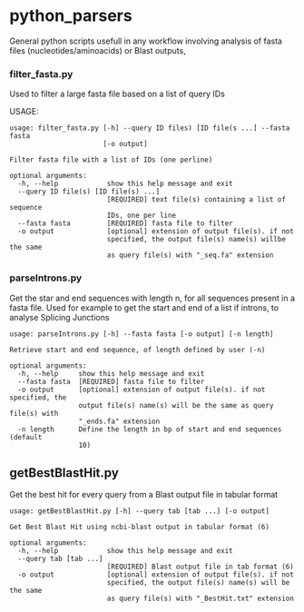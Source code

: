 # python_parsers
General python scripts usefull in any workflow involving analysis of fasta files (nucleotides/aminoacids) or Blast outputs, 


### filter_fasta.py 
Used to filter a large fasta file based on a list of query IDs 

USAGE:

```
usage: filter_fasta.py [-h] --query ID files) [ID file(s ...] --fasta fasta
                       [-o output]
                       
Filter fasta file with a list of IDs (one perline)

optional arguments:
  -h, --help            show this help message and exit
  --query ID file(s) [ID file(s) ...]
                        [REQUIRED] text file(s) containing a list of sequence
                        IDs, one per line
  --fasta fasta         [REQUIRED] fasta file to filter
  -o output             [optional] extension of output file(s). if not
                        specified, the output file(s) name(s) willbe the same
                        as query file(s) with "_seq.fa" extension
```

### parseIntrons.py
Get the star and end sequences with length n, for all sequences present in a fasta file. Used for example to get the start and end of a list if introns, to analyse Splicing Junctions

```
usage: parseIntrons.py [-h] --fasta fasta [-o output] [-n length]

Retrieve start and end sequence, of length defined by user (-n)

optional arguments:
  -h, --help     show this help message and exit
  --fasta fasta  [REQUIRED] fasta file to filter
  -o output      [optional] extension of output file(s). if not specified, the
                 output file(s) name(s) will be the same as query file(s) with
                 "_ends.fa" extension
  -n length      Define the length in bp of start and end sequences (default
                 10)

```

## getBestBlastHit.py

Get the best hit for every query from a Blast output file in tabular format

```
usage: getBestBlastHit.py [-h] --query tab [tab ...] [-o output]

Get Best Blast Hit using ncbi-blast output in tabular format (6)

optional arguments:
  -h, --help            show this help message and exit
  --query tab [tab ...]
                        [REQUIRED] Blast output file in tab format (6)
  -o output             [optional] extension of output file(s). if not
                        specified, the output file(s) name(s) will be the same
                        as query file(s) with "_BestHit.txt" extension
                       
```
